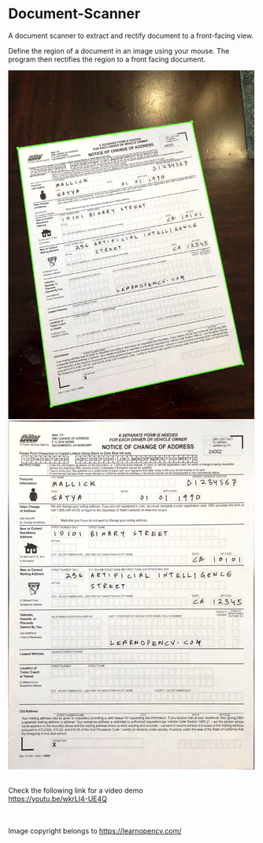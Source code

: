 # Document-Scanner
A document scanner to extract and rectify document to a front-facing view.

Define the region of a document in an image using your mouse. The program then rectifies the region to a front facing document.

<img src="https://github.com/yyhz76/Document-Scanner/blob/main/images/original_image.png" width="500" height="707">![alt text](https://github.com/yyhz76/Document-Scanner/blob/main/images/rectified_image.png)<br /><br />  

Check the following link for a video demo  
https://youtu.be/wkrLl4-UE4Q


<br /><br />
Image copyright belongs to https://learnopencv.com/
